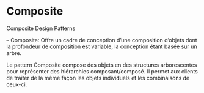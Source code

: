# Composite
Composite Design Patterns

– Composite:
Offre un cadre de conception d’une composition d’objets dont la profondeur de composition est variable, la conception étant basée sur un arbre.

 Le pattern Composite compose des objets en des structures arborescentes pour représenter des hiérarchies composant/composé. Il permet aux clients de traiter de la même façon les objets individuels et les combinaisons de ceux-ci.
